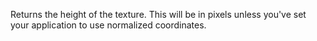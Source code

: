 Returns the height of the texture. This will be in pixels unless you've set your application to use normalized coordinates.
